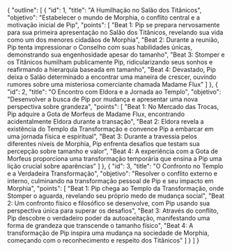 {
    "outline": [
        {
            "id": 1,
            "title": "A Humilhação no Salão dos Titânicos",
            "objetivo": "Estabelecer o mundo de Morphia, o conflito central e a motivação inicial de Pip",
            "points": [
                "Beat 1: Pip se prepara nervosamente para sua primeira apresentação no Salão dos Titânicos, revelando sua vida como um dos menores cidadãos de Morphia",
                "Beat 2: Durante a reunião, Pip tenta impressionar o Conselho com suas habilidades únicas, demonstrando sua engenhosidade apesar do tamanho",
                "Beat 3: Stomper e os Titânicos humilham publicamente Pip, ridicularizando seus sonhos e reafirmando a hierarquia baseada em tamanho",
                "Beat 4: Devastado, Pip deixa o Salão determinado a encontrar uma maneira de crescer, ouvindo rumores sobre uma misteriosa comerciante chamada Madame Flux"
            ]
        },
        {
            "id": 2,
            "title": "O Encontro com Eldora e a Jornada ao Templo",
            "objetivo": "Desenvolver a busca de Pip por mudança e apresentar uma nova perspectiva sobre grandeza",
            "points": [
                "Beat 1: No Mercado das Trocas, Pip adquire a Gota de Morfeus de Madame Flux, encontrando acidentalmente Eldora durante a transação",
                "Beat 2: Eldora revela a existência do Templo da Transformação e convence Pip a embarcar em uma jornada física e espiritual",
                "Beat 3: Durante a travessia pelos diferentes níveis de Morphia, Pip enfrenta desafios que testam sua percepção sobre tamanho e valor",
                "Beat 4: A experiência com a Gota de Morfeus proporciona uma transformação temporária que ensina a Pip uma lição crucial sobre aparências"
            ]
        },
        {
            "id": 3,
            "title": "O Confronto no Templo e a Verdadeira Transformação",
            "objetivo": "Resolver o conflito externo e interno, culminando na transformação pessoal de Pip e seu impacto em Morphia",
            "points": [
                "Beat 1: Pip chega ao Templo da Transformação, onde Stomper o aguarda, revelando seu próprio medo de mudança social",
                "Beat 2: Um confronto físico e filosófico se desenvolve, com Pip usando sua perspectiva única para superar os desafios",
                "Beat 3: Através do conflito, Pip descobre o verdadeiro poder da autoaceitação, manifestando uma forma de grandeza que transcende o tamanho físico",
                "Beat 4: A transformação de Pip inspira uma mudança na sociedade de Morphia, começando com o reconhecimento e respeito dos Titânicos"
            ]
        }
    ]
}
